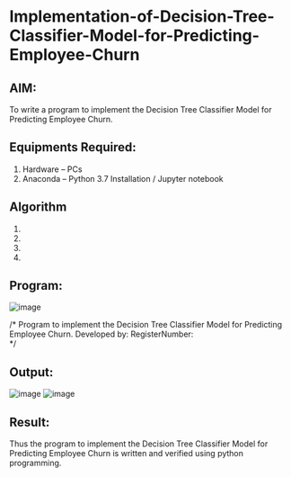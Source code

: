 # Implementation-of-Decision-Tree-Classifier-Model-for-Predicting-Employee-Churn

## AIM:
To write a program to implement the Decision Tree Classifier Model for Predicting Employee Churn.

## Equipments Required:
1. Hardware – PCs
2. Anaconda – Python 3.7 Installation / Jupyter notebook

## Algorithm
1. 
2. 
3. 
4. 

## Program:
![image](https://github.com/user-attachments/assets/86b7ca74-88a6-42be-b1b9-64adfe36f8e4)

/*
Program to implement the Decision Tree Classifier Model for Predicting Employee Churn.
Developed by: 
RegisterNumber:  
*/


## Output:
![image](https://github.com/user-attachments/assets/07c62c77-6305-4002-84e2-851e42413387)
![image](https://github.com/user-attachments/assets/28a0d9b4-1b89-4135-94c4-b55ac8e1d7a9)




## Result:
Thus the program to implement the  Decision Tree Classifier Model for Predicting Employee Churn is written and verified using python programming.
